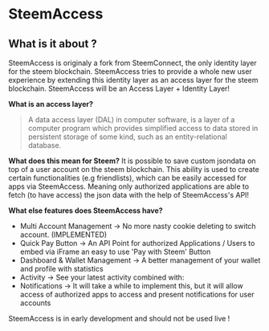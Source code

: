 # SteemAccess

## What is it about ?
SteemAccess is originaly a fork from SteemConnect, the only identity layer for the steem blockchain. SteemAccess tries to provide a whole new user experience by extending this identity layer as an access layer for the steem blockchain. 
SteemAccess will be an Access Layer + Identity Layer!

**What is an access layer?** 
> A data access layer (DAL) in computer software, is a layer of a computer program which provides simplified access to data stored in persistent storage of some kind, such as an entity-relational database.

**What does this mean for Steem?**
It is possible to save custom jsondata on top of a user account on the steem blockchain. This ability is used to create certain functionalities (e.g friendlists), which can be easily accessed for apps via SteemAccess. Meaning only authorized applications are able to fetch (to have access) the json data with the help of SteemAccess's API!

**What else features does SteemAccess have?**
- Multi Account Management -> No more nasty cookie deleting to switch account. (IMPLEMENTED)
- Quick Pay Button -> An API Point for authorized Applications / Users to embed via iFrame an easy to use 'Pay with Steem' Button
- Dashboard & Wallet Management -> A better management of your wallet and profile with statistics
- Activity -> See your latest activity combined with:
- Notifications -> It will take a while to implement this, but it will allow access of authorized apps to access and present notifications for user accounts


SteemAccess is in early development and should not be used live ! 
